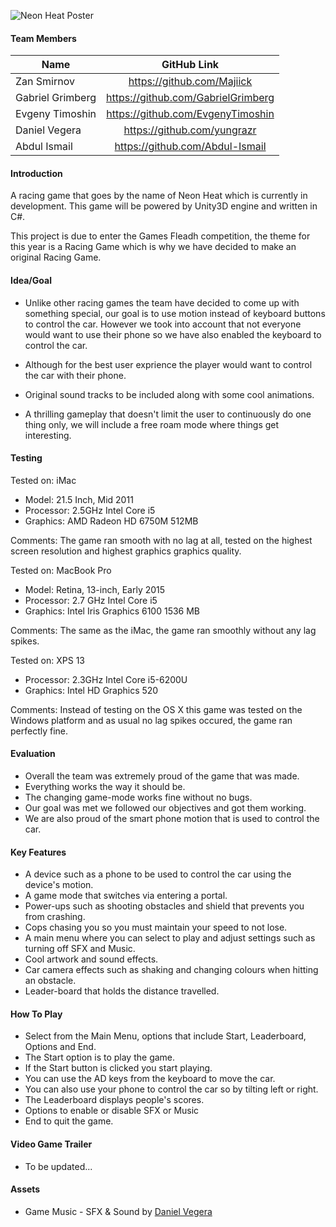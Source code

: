 ![Neon Heat Poster](https://github.com/Majiick/Neon-Heat/blob/master/Design%20Doc/NeonPoster.jpg)

#### Team Members
| Name       | GitHub Link      |
| -------------   |:-------------:|
| Zan Smirnov     |https://github.com/Majiick         |
| Gabriel Grimberg|https://github.com/GabrielGrimberg |
| Evgeny Timoshin |https://github.com/EvgenyTimoshin  |
| Daniel Vegera   |https://github.com/yungrazr        |
| Abdul Ismail    |https://github.com/Abdul-Ismail    |

#### Introduction
A racing game that goes by the name of Neon Heat which is currently in development. This game will be powered by Unity3D engine and written in C#.

This project is due to enter the Games Fleadh competition, the theme for this year is a Racing Game which is why we have decided to make an original Racing Game.

#### Idea/Goal
- Unlike other racing games the team have decided to come up with something special, our goal is to use motion instead of keyboard buttons to control the car. However we took into account that not everyone would want to use their phone so we have also enabled the keyboard to control
the car.

- Although for the best user exprience the player would want to control the car with their phone.

- Original sound tracks to be included along with some cool animations.

- A thrilling gameplay that doesn't limit the user to continuously do one thing only, we will include a free roam mode where things get interesting.

#### Testing

Tested on: iMac
- Model: 21.5 Inch, Mid 2011
- Processor: 2.5GHz Intel Core i5
- Graphics: AMD Radeon HD 6750M 512MB

Comments: The game ran smooth with no lag at all, tested on the highest screen resolution and highest graphics graphics quality.

Tested on: MacBook Pro
- Model: Retina, 13-inch, Early 2015
- Processor: 2.7 GHz Intel Core i5
- Graphics: Intel Iris Graphics 6100 1536 MB

Comments: The same as the iMac, the game ran smoothly without any lag spikes.

Tested on: XPS 13
- Processor: 2.3GHz Intel Core i5-6200U
- Graphics: Intel HD Graphics 520

Comments: Instead of testing on the OS X this game was tested on the Windows platform and as usual no lag spikes occured, the game ran perfectly fine.

#### Evaluation
- Overall the team was extremely proud of the game that was made.
- Everything works the way it should be.
- The changing game-mode works fine without no bugs.
- Our goal was met we followed our objectives and got them working.
- We are also proud of the smart phone motion that is used to control the car.

#### Key Features
- A device such as a phone to be used to control the car using the device's motion.
- A game mode that switches via entering a portal.
- Power-ups such as shooting obstacles and shield that prevents you from crashing.
- Cops chasing you so you must maintain your speed to not lose.
- A main menu where you can select to play and adjust settings such as turning off SFX and Music.
- Cool artwork and sound effects.
- Car camera effects such as shaking and changing colours when hitting an obstacle.
- Leader-board that holds the distance travelled.

#### How To Play
- Select from the Main Menu, options that include Start, Leaderboard, Options and End.
- The Start option is to play the game.
- If the Start button is clicked you start playing.
- You can use the AD keys from the keyboard to move the car.
- You can also use your phone to control the car so by tilting left or right.
- The Leaderboard displays people's scores.
- Options to enable or disable SFX or Music
- End to quit the game. 

#### Video Game Trailer
- To be updated...

#### Assets
- Game Music - SFX & Sound by [Daniel Vegera](https://soundcloud.com/sport-smen)
